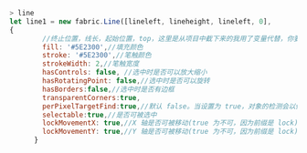 <!--
 * @Author       : 李才人
 * @Date         : 2020-08-21 16:03:27
 * @LastEditors  : 李才人(7737841@qq.com)
 * @LastEditTime : 2020-08-21 16:05:30
 * @FilePath     : /blog/EvernoteWeb/Fabricjs.md
-->

```javascript
> line 
let line1 = new fabric.Line([lineleft, lineheight, lineleft, 0],
{
        //终止位置，线长，起始位置，top，这里是从项目中截下来的我用了变量代替，你要用的话 lineheight 和 lineleft 用自己的变量或者数字代替。如果两个终止位置和起始位置的数值一样那么这个线条会垂直，这个应该很好理解。 
        fill: '#5E2300',//填充颜色 
        stroke: '#5E2300',//笔触颜色 
        strokeWidth: 2,//笔触宽度 
        hasControls: false, //选中时是否可以放大缩小 
        hasRotatingPoint: false,//选中时是否可以旋转 
        hasBorders:false,//选中时是否有边框 
        transparentCorners:true, 
        perPixelTargetFind:true,//默认 false。当设置为 true，对象的检测会以像互点为基础，而不是以边界的盒模型为基础。 
        selectable:true,//是否可被选中 
        lockMovementX: true,//X 轴是否可被移动(true 为不可，因为前缀是 lock) 
        lockMovementY: true,//Y 轴是否可被移动(true 为不可，因为前缀是 lock) });
      }

```



